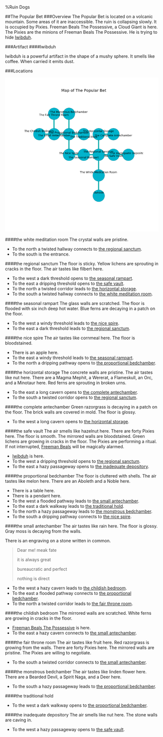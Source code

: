 %Ruin Dogs

##The Popular Bet
###Overview
The Popular Bet is located on a volcanic mountain. Some areas of it are inaccessible. The ruin is collapsing slowly. It is occupied by Pixies. <a name="Freeman-Beals-The-Possessive"></a>Freeman Beals The Possessive, a Cloud Giant is here. The Pixies are the minions of Freeman Beals The Possessive. He  is trying to hide [Iwibduh](#Iwibduh). 



###Artifact
####<a name="Iwibduh"></a>Iwibduh


Iwibduh is a powerful artifact in the shape of a mushy sphere. It smells like coffee. When carried it emits dust. 





###Locations


![](../v2/images/The-Popular-Bet.png)

####<a name="the-white-meditation-room"></a>the white meditation room
The crystal walls are pristine. 



* To the north a twisted hallway connects to [the regional sanctum](#the-regional-sanctum).
* To the south is the entrance.


####<a name="the-regional-sanctum"></a>the regional sanctum
The floor is sticky. Yellow lichens are sprouting in cracks in the floor. The air tastes like filbert here. 



* To the west a dark threshold opens to [the seasonal rampart](#the-seasonal-rampart).
* To the east a dripping threshold opens to [the safe vault](#the-safe-vault).
* To the north a twisted corridor leads to [the horizontal storage](#the-horizontal-storage).
* To the south a twisted hallway connects to [the white meditation room](#the-white-meditation-room).


####<a name="the-seasonal-rampart"></a>the seasonal rampart
The glass walls are scratched. The floor is flooded with six inch deep hot water. Blue ferns are decaying in a patch on the floor. 



* To the west a windy threshold leads to [the nice spire](#the-nice-spire).
* To the east a dark threshold leads to [the regional sanctum](#the-regional-sanctum).


####<a name="the-nice-spire"></a>the nice spire
The air tastes like cornmeal here. The floor is bloodstained. 



* There is an apple here.
* To the east a windy threshold leads to [the seasonal rampart](#the-seasonal-rampart).
* To the north a dripping pathway opens to [the proportional bedchamber](#the-proportional-bedchamber).


####<a name="the-horizontal-storage"></a>the horizontal storage
The concrete walls are pristine. The air tastes like nut here. There are a Magma Mephit, a Wererat, a Flameskull, an Orc, and a Minotaur here. Red ferns are sprouting in broken urns. 



* To the east a long cavern opens to [the complete antechamber](#the-complete-antechamber).
* To the south a twisted corridor opens to [the regional sanctum](#the-regional-sanctum).


####<a name="the-complete-antechamber"></a>the complete antechamber
Green razorgrass is decaying in a patch on the floor. The brick walls are covered in mold. The floor is glossy. 



* To the west a long cavern opens to [the horizontal storage](#the-horizontal-storage).


####<a name="the-safe-vault"></a>the safe vault
The air smells like hazelnut here. There are forty Pixies here. The floor is smooth. The mirrored walls are bloodstained. Green lichens are growing in cracks in the floor. The Pixies are performing a ritual. If not interrupted, [Freeman Beals](#Freeman-Beals) will be magically alarmed. 



* [Iwibduh](#Iwibduh) is here.
* To the west a dripping threshold opens to [the regional sanctum](#the-regional-sanctum).
* To the east a hazy passageway opens to [the inadequate depository](#the-inadequate-depository).


####<a name="the-proportional-bedchamber"></a>the proportional bedchamber
The floor is cluttered with shells. The air tastes like melon here. There are an Aboleth and a Noble here. 



* There is a table here.
* There is a pendant here.
* To the west a flooded pathway leads to [the small antechamber](#the-small-antechamber).
* To the east a dark walkway leads to [the traditional hold](#the-traditional-hold).
* To the north a hazy passageway leads to [the monstrous bedchamber](#the-monstrous-bedchamber).
* To the south a dripping pathway connects to [the nice spire](#the-nice-spire).


####<a name="the-small-antechamber"></a>the small antechamber
The air tastes like rain here. The floor is glossy. Gray moss is decaying from the walls. 

There is an engraving on a stone written in common. 

> Dear me! meak fate
>
> it is always great
>
> bureaucratic and perfect
>
> nothing is direct
>


* To the west a hazy cavern leads to [the childish bedroom](#the-childish-bedroom).
* To the east a flooded pathway connects to [the proportional bedchamber](#the-proportional-bedchamber).
* To the north a twisted corridor leads to [the fair throne room](#the-fair-throne-room).


####<a name="the-childish-bedroom"></a>the childish bedroom
The mirrored walls are scratched. White ferns are growing in cracks in the floor. 



* [Freeman Beals The Possessive](#Freeman-Beals-The-Possessive) is here.
* To the east a hazy cavern connects to [the small antechamber](#the-small-antechamber).


####<a name="the-fair-throne-room"></a>the fair throne room
The air tastes like fruit here. Red razorgrass is growing from the walls. There are forty Pixies here. The mirrored walls are pristine. The Pixies are willing to negotiate. 



* To the south a twisted corridor connects to [the small antechamber](#the-small-antechamber).


####<a name="the-monstrous-bedchamber"></a>the monstrous bedchamber
The air tastes like linden flower here. There are a Bearded Devil, a Spirit Naga, and a Deer here. 



* To the south a hazy passageway leads to [the proportional bedchamber](#the-proportional-bedchamber).


####<a name="the-traditional-hold"></a>the traditional hold




* To the west a dark walkway opens to [the proportional bedchamber](#the-proportional-bedchamber).


####<a name="the-inadequate-depository"></a>the inadequate depository
The air smells like nut here. The stone walls are caving in. 



* To the west a hazy passageway opens to [the safe vault](#the-safe-vault).


